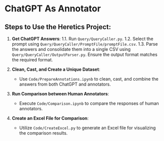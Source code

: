 # ChatGPT As Annotator

## Steps to Use the Heretics Project:

1. **Get ChatGPT Answers**:
    1.1. Run `Query/QueryCaller.py`.
    1.2. Select the prompt using `Query/QueryCaller/PromptFile/promptFile.csv`.
    1.3. Parse the answers and consolidate them into a single CSV using `Query/QueryCaller/OutputParser.py`. Ensure the output format matches the required format.

2. **Clean, Cast, and Create a Unique Dataset**:
    - Use `Code/PrepareAnnotations.ipynb` to clean, cast, and combine the answers from both ChatGPT and annotators.

3. **Run Comparison between Human Annotators**:
    - Execute `Code/Comparison.ipynb` to compare the responses of human annotators.

4. **Create an Excel File for Comparison**:
    - Utilize `Code/CreateExcel.py` to generate an Excel file for visualizing the comparison results.